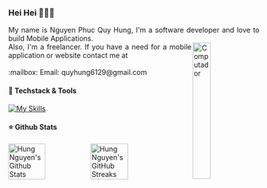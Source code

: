 ### Hei Hei 👋👋👋
<p align="justify">
My name is Nguyen Phuc Quy Hung, I'm a software developer and love to build Mobile Applications.
 <br>
<img src="https://github.com/lambiengcode/lambiengcode/blob/main/gif/banner_gif.gif?raw=true" width="26.5%" height=auto align="right" alt="Computador">
Also, I'm a freelancer. If you have a need for a mobile application or website contact me at
 <br><br>
 :mailbox: Email: quyhung6129@gmail.com
 
#### :green_heart: Techstack & Tools 
[![My Skills](https://skillicons.dev/icons?i=flutter,dart,java,androidstudio,swift,firebase,mongodb,postgresql,gitlab&perline=5&theme=dark)](https://skillicons.dev)
 
#### :star: Github Stats
<div style="display: flex; align-items: center;">
<img width="45%" src="https://github-readme-stats.vercel.app/api?username=Hung6129&show_icons=true&count_private=true&hide_title=false&theme=dracula" alt="Hung Nguyen's Github Stats" />
 
<img width="45%" src="https://github-readme-streak-stats.herokuapp.com?user=Hung6129&theme=dracula&date_format=M%20j%5B%2C%20Y%5D" alt="Hung Nguyen's GitHub Streaks" />
</div>

<!---<img src="https://github-readme-stats-git-masterrstaa-rickstaa.vercel.app/api/top-langs/?username=Hung6129&show_icons=true&layout=compact&cache_seconds=1800&langs_count=8&theme=algolia&count_private=true&show_icons=true&border_radius=8&border_color=3d0066" height="180em"/>


